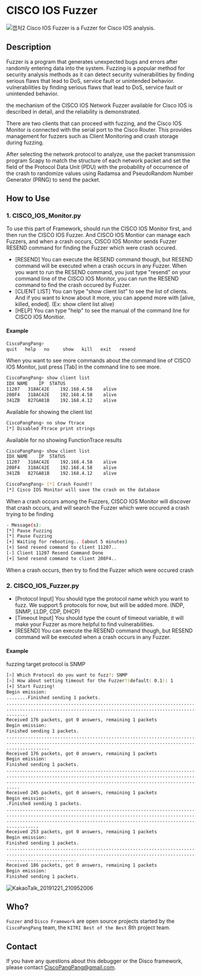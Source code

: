 # CISCO IOS Fuzzer
![캡처2](https://user-images.githubusercontent.com/56502205/71307695-50760580-2435-11ea-96bc-498181b6a8ff.PNG)
Cisco IOS Fuzzer is a Fuzzer for Cisco IOS analysis.

## Description

Fuzzer is a program that generates unexpected bugs and errors after randomly entering data into the system. Fuzzing is a popular method for security analysis methods as it can detect security vulnerabilities by finding serious flaws that lead to DoS, service fault or unintended behavior. vulnerabilities by finding serious flaws that lead to DoS, service fault or unintended behavior.

the mechanism of the CISCO IOS Network Fuzzer available for Cisco IOS is described in detail, and the reliability is demonstrated.

There are two clients that can proceed with fuzzing, and the Cisco IOS Monitor is
connected with the serial port to the Cisco Router. This provides management
for fuzzers such as Client Monitoring and crash storage during fuzzing.

After selecting the network protocol to analyze, use the packet transmission program
Scapy to match the structure of each network packet and set the field of the
Protocol Data Unit (PDU) with the probability of occurrence of the crash to
randomize values using Radamsa and PseudoRandom Number Generator (PRNG) to send
the packet.



## How to Use

### 1. CISCO_IOS_Monitor.py

To use this part of Framework, should run the CISCO IOS Monitor first, and then run the CISCO IOS Fuzzer. And CISCO IOS Montior can manage each Fuzzers, and when a crash occurs, CISCO IOS Monitor sends Fuzzer RESEND command for finding the Fuzzer which were crash occured.

- [RESEND]
  You can execute the RESEND command though, but RESEND command will be executed when a crash occurs in any Fuzzer.
  When you want to run the RESEND command, you just type "resend" on your command line of the CISCO IOS Monitor, you can run the RESEND command to find the crash occured by Fuzzer.
- [CLIENT LIST]
  You can type "show client list" to see the list of clients.
  And if you want to know about it more, you can append more with [alive, killed, ended]. (Ex: show client list alive)
- [HELP]
  You can type "help" to see the manual of the command line for CISCO IOS Monitior.



#### Example

```bash
CiscoPangPang>
quit   help   no     show   kill   exit   resend
```

When you want to see more commands about the command line of CISCO IOS Monitor, just press [Tab] in the command line to see more.



```bash
CiscoPangPang> show client list
IDX	NAME	IP	STATUS
11207	318AC42E	192.168.4.58	alive
208F4	318AC42E	192.168.4.58	alive
341ZB	827GA81B	192.168.4.12	alive
```

Available for showing the client list



```bash
CiscoPangPang> no show ftrace
[*] Disabled Ftrace print strings
```

Available for no showing FunctionTrace results



```bash
CiscoPangPang> show client list
IDX	NAME	IP	STATUS
11207	318AC42E	192.168.4.58	alive
208F4	318AC42E	192.168.4.58	alive
341ZB	827GA81B	192.168.4.12	alive

CiscoPangPang> [*] Crash Found!!
[*] Cisco IOS Monitor will save the crash on the database
```

When a crash occurs among the Fuzzers, CISCO IOS Monitor will discover that crash occurs, and will search the Fuzzer which were occured a crash trying to be finding



```bash
- Message(s):
[*] Pause Fuzzing
[*] Pause Fuzzing
[+] Waiting for rebooting.. (about 5 minutes)
[+] Send resend command to client 11207..
[-] Client 11207 Resend Command Done
[+] Send resend command to client 208F4..
```

When a crash occurs, then try to find the Fuzzer which were occured crash



### 2. CISCO_IOS_Fuzzer.py

- [Protocol Input]
  You should type the protocol name which you want to fuzz.
  We support 5 protocols for now, but will be added more. (NDP, SNMP, LLDP, CDP, DHCP)
- [Timeout Input]
  You should type the count of timeout variable, it will make your Fuzzer as more helpful to find vulnerabilities.
- [RESEND]
  You can execute the RESEND command though, but RESEND command will be executed when a crash occurs in any Fuzzer.



#### Example

fuzzing target protocol is SNMP

```bash
[>] Which Protocol do you want to fuzz?: SNMP
[>] How about setting timeout for the Fuzzer?(default: 0.1): 1
[+] Start Fuzzing!
Begin emission:
........Finished sending 1 packets.
...............................................................................
...............................................................................
........
Received 176 packets, got 0 answers, remaining 1 packets
Begin emission:
Finished sending 1 packets.
...............................................................................
...............................................................................
................
Received 176 packets, got 0 answers, remaining 1 packets
Begin emission:
Finished sending 1 packets.
...............................................................................
...............................................................................
...............................................................................
.....
Received 245 packets, got 0 answers, remaining 1 packets
Begin emission:
.Finished sending 1 packets.
...............................................................................
...............................................................................
...............................................................................
............
Received 253 packets, got 0 answers, remaining 1 packets
Begin emission:
Finished sending 1 packets.
...............................................................................
...............................................................................
..........................
Received 186 packets, got 0 answers, remaining 1 packets
Begin emission:
Finished sending 1 packets.
```

![KakaoTalk_20191221_210952006](https://user-images.githubusercontent.com/56502205/71307831-54a32280-2437-11ea-94e4-d14f4e711650.png)



## Who?

`Fuzzer` and `Disco Framework` are open source projects started by the `CiscoPangPang` team, the `KITRI Best of the Best` 8th project team.



## Contact

If you have any questions about this debugger or the Disco framework, please contact CiscoPangPang@gmail.com.
